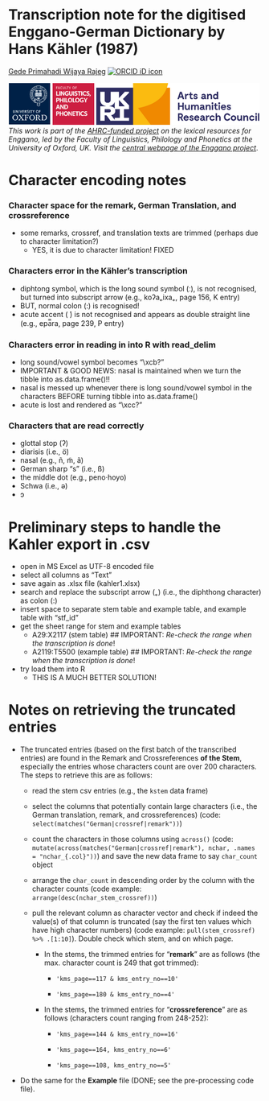 Transcription note for the digitised Enggano-German Dictionary by Hans
Kähler (1987)
================
[Gede Primahadi Wijaya
Rajeg](https://www.ling-phil.ox.ac.uk/people/gede-rajeg)
<a itemprop="sameAs" content="https://orcid.org/0000-0002-2047-8621" href="https://orcid.org/0000-0002-2047-8621" target="orcid.widget" rel="noopener noreferrer" style="vertical-align:top;"><img src="https://orcid.org/sites/default/files/images/orcid_16x16.png" style="width:1em;margin-right:.5em;" alt="ORCID iD icon"></a>

<!-- README.md is generated from README.Rmd. Please edit that file -->
<!-- badges: start -->

[<img
src="https://raw.githubusercontent.com/engganolang/digitised-holle-list/main/file-oxweb-logo.gif"
width="84" alt="The University of Oxford" />](https://www.ox.ac.uk/)
[<img
src="https://raw.githubusercontent.com/engganolang/digitised-holle-list/main/file-lingphil.png"
width="83"
alt="Faculty of Linguistics, Philology and Phonetics, the University of Oxford" />](https://www.ling-phil.ox.ac.uk/)
[<img
src="https://raw.githubusercontent.com/engganolang/digitised-holle-list/main/file-ahrc.png"
width="325" alt="Arts and Humanities Research Council (AHRC)" />](https://www.ukri.org/councils/ahrc/)
</br>*This work is part of the [AHRC-funded
project](https://gtr.ukri.org/project/8AB0C3DC-F1C9-4CFA-BB4D-5BE748213372)
on the lexical resources for Enggano, led by the Faculty of Linguistics,
Philology and Phonetics at the University of Oxford, UK. Visit the
[central webpage of the Enggano
project](https://enggano.ling-phil.ox.ac.uk/)*.

<!-- badges: end -->

# Character encoding notes

### Character space for the remark, German Translation, and crossreference

- some remarks, crossref, and translation texts are trimmed (perhaps due
  to character limitation?)
  - YES, it is due to character limitationǃ FIXED

### Characters error in the Kähler’s transcription

- diphtong symbol, which is the long sound symbol (ː), is not
  recognised, but turned into subscript arrow (e.g., koʔa˿ixa˿, page
  156, K entry)
- BUT, normal colon (:) is recognised!
- acute accent ( ́) is not recognised and appears as double straight
  line (e.g., epa̿ra, page 239, P entry)

### Characters error in reading in into R with read_delim

- long sound/vowel symbol becomes “\xcb?”
- IMPORTANT & GOOD NEWS: nasal is maintained when we turn the tibble
  into as.data.frame()!!
- nasal is messed up whenever there is long sound/vowel symbol in the
  characters BEFORE turning tibble into as.data.frame()
- acute is lost and rendered as “\xcc?”

### Characters that are read correctly

- glottal stop (ʔ)
- diarisis (i.e., ö)
- nasal (e.g., ñ, m̃, ã)
- German sharp “s” (i.e., ß)
- the middle dot (e.g., peno·hoyo)
- Schwa (i.e., ə)
- ɔ

# Preliminary steps to handle the Kahler export in .csv

- open in MS Excel as UTF-8 encoded file
- select all columns as “Text”
- save again as .xlsx file (kahler1.xlsx)
- search and replace the subscript arrow (˿) (i.e., the diphthong
  character) as colon (:)
- insert space to separate stem table and example table, and example
  table with “stf_id”
- get the sheet range for stem and example tables
  - A29:X2117 (stem table) \## IMPORTANT: *Re-check the range when the
    transcription is done*!
  - A2119:T5500 (example table) \## IMPORTANT: *Re-check the range when
    the transcription is done*!
- try load them into R
  - THIS IS A MUCH BETTER SOLUTION!

# Notes on retrieving the truncated entries

- The truncated entries (based on the first batch of the transcribed
  entries) are found in the Remark and Crossreferences **of the Stem**,
  especially the entries whose characters count are over 200 characters.
  The steps to retrieve this are as follows:

  - read the stem csv entries (e.g., the `kstem` data frame)

  - select the columns that potentially contain large characters (i.e.,
    the German translation, remark, and crossreferences) (code:
    `select(matches("German|crossref|remark"))`)

  - count the characters in those columns using `across()` (code:
    `mutate(across(matches("German|crossref|remark"), nchar, .names = "nchar_{.col}"))`)
    and save the new data frame to say `char_count` object

  - arrange the `char_count` in descending order by the column with the
    character counts (code example:
    `arrange(desc(nchar_stem_crossref))`)

  - pull the relevant column as character vector and check if indeed the
    value(s) of that column is truncated (say the first ten values which
    have high character numbers) (code example:
    `pull(stem_crossref) %>% .[1:10]`). Double check which stem, and on
    which page.

    - In the stems, the trimmed entries for “**remark**” are as follows
      (the max. character count is 249 that got trimmed):

      - `'kms_page==117 & kms_entry_no==10'`

      - `'kms_page==180 & kms_entry_no==4'`

    - In the stems, the trimmed entries for “**crossreference**” are as
      follows (characters count ranging from 248-252):

      - `'kms_page==144 & kms_entry_no==16'`

      - `'kms_page==164, kms_entry_no==6'`

      - `'kms_page==108, kms_entry_no==5'`

- Do the same for the **Example** file (DONE; see the pre-processing
  code file).
